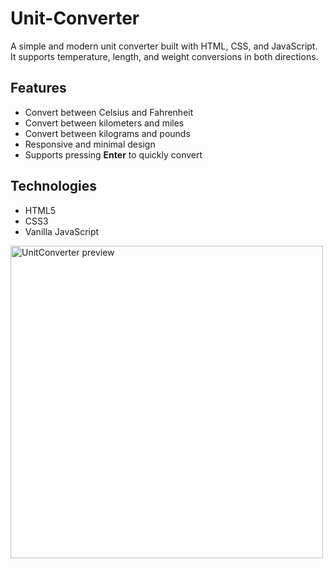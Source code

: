 # Unit-Converter

A simple and modern unit converter built with HTML, CSS, and JavaScript.  
It supports temperature, length, and weight conversions in both directions.  

## Features
- Convert between Celsius and Fahrenheit
- Convert between kilometers and miles
- Convert between kilograms and pounds
- Responsive and minimal design
- Supports pressing **Enter** to quickly convert

## Technologies
- HTML5
- CSS3
- Vanilla JavaScript

<img src="Timer/pictures/Timer.png" alt="UnitConverter preview" width="500">
